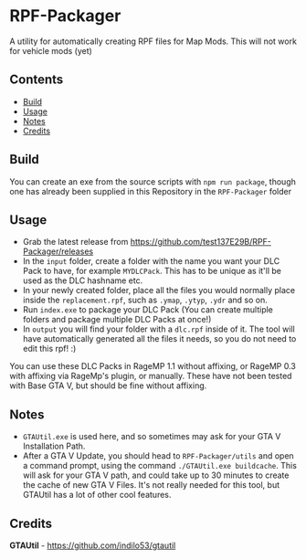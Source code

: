 # RPF-Packager

A utility for automatically creating RPF files for Map Mods. This will not work for vehicle mods (yet)

## Contents

- [Build](#build)
- [Usage](#usage)
- [Notes](#notes)
- [Credits](#credits)

## Build

You can create an exe from the source scripts with `npm run package`, though one has already been supplied in this Repository in the `RPF-Packager` folder

## Usage

- Grab the latest release from <https://github.com/test137E29B/RPF-Packager/releases>
- In the `input` folder, create a folder with the name you want your DLC Pack to have, for example `MYDLCPack`. This has to be unique as it'll be used as the DLC hashname etc.
- In your newly created folder, place all the files you would normally place inside the `replacement.rpf`, such as `.ymap`, `.ytyp`, `.ydr` and so on.
- Run `index.exe` to package your DLC Pack (You can create multiple folders and package multiple DLC Packs at once!)
- In `output` you will find your folder with a `dlc.rpf` inside of it. The tool will have automatically generated all the files it needs, so you do not need to edit this rpf! :)

You can use these DLC Packs in RageMP 1.1 without affixing, or RageMP 0.3 with affixing via RageMp's plugin, or manually.
These have not been tested with Base GTA V, but should be fine without affixing.

## Notes

- `GTAUtil.exe` is used here, and so sometimes may ask for your GTA V Installation Path.
- After a GTA V Update, you should head to `RPF-Packager/utils` and open a command prompt, using the command `./GTAUtil.exe buildcache`. This will ask for your GTA V path, and could take up to 30 minutes to create the cache of new GTA V Files. It's not really needed for this tool, but GTAUtil has a lot of other cool features.

## Credits

**GTAUtil** - <https://github.com/indilo53/gtautil>
